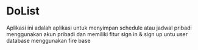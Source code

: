 # DoList
Aplikasi ini adalah aplikasi untuk menyimpan schedule atau jadwal pribadi menggunakan akun pribadi dan memiliki fitur sign in &amp; sign up untu  user database menggunakan fire base
